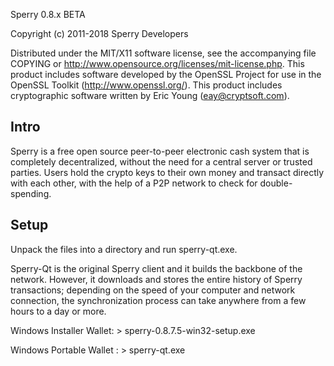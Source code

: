 Sperry 0.8.x BETA

Copyright (c) 2011-2018 Sperry Developers

Distributed under the MIT/X11 software license, see the accompanying
file COPYING or http://www.opensource.org/licenses/mit-license.php.
This product includes software developed by the OpenSSL Project for use in
the OpenSSL Toolkit (http://www.openssl.org/).  This product includes
cryptographic software written by Eric Young (eay@cryptsoft.com).


Intro
-----
Sperry is a free open source peer-to-peer electronic cash system that is
completely decentralized, without the need for a central server or trusted
parties.  Users hold the crypto keys to their own money and transact directly
with each other, with the help of a P2P network to check for double-spending.


Setup
-----
Unpack the files into a directory and run sperry-qt.exe.

Sperry-Qt is the original Sperry client and it builds the backbone of the network.
However, it downloads and stores the entire history of Sperry transactions;
depending on the speed of your computer and network connection, the synchronization
process can take anywhere from a few hours to a day or more.


Windows Installer Wallet: > sperry-0.8.7.5-win32-setup.exe

Windows Portable Wallet : > sperry-qt.exe

